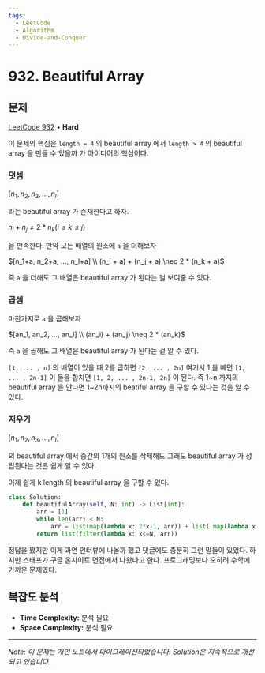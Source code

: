 ```yaml
---
tags:
  - LeetCode
  - Algorithm
  - Divide-and-Conquer
---
```


# 932. Beautiful Array

## 문제

[LeetCode 932](https://leetcode.com/problems/beautiful-array/) • **Hard**

이 문제의 핵심은 `length = 4` 의 beautiful array 에서 `length > 4` 의 beautiful array 을 만들 수 있을까 가 아이디어의 핵심이다.

  

### 덧셈

$[n_1,n_2,n_3,...,n_l]$

라는 beautiful array 가 존재한다고 하자.

$n_i+n_j \neq 2 * n_k (i \leq k \leq j)$

을 만족한다. 만약 모든 배열의 원소에 `a` 을 더해보자

$[n_1+a, n_2+a, ..., n_l+a] \\ (n_i + a) + (n_j + a) \neq 2 * (n_k + a)$

즉 `a` 을 더해도 그 배열은 beautiful array 가 된다는 걸 보여줄 수 있다.

### 곱셈

마찬가지로 `a` 을 곱해보자

$[an_1, an_2, ..., an_l] \\ (an_i) + (an_j) \neq 2 * (an_k)$

즉 `a` 을 곱해도 그 배열은 beautiful array 가 된다는 걸 알 수 있다.

`[1, ... , n]` 의 배열이 있을 때 2를 곱하면 `[2, ... , 2n]` 여기서 1 을 빼면 `[1, ... , 2n-1]` 이 둘을 합치면 `[1, 2, ... , 2n-1, 2n]` 이 된다. 즉 1~n 까지의 beautiful array 을 안다면 1~2n까지의 beatiful array 을 구할 수 있다는 것을 알 수 있다.

  

### 지우기

$[n_1,n_2,n_3,...,n_l]$

의 beautiful array 에서 중간의 1개의 원소를 삭제해도 그래도 beautiful array 가 성립된다는 것은 쉽게 알 수 있다.

  

이제 쉽게 k length 의 beautiful array 을 구할 수 있다.

  

```python
class Solution:
    def beautifulArray(self, N: int) -> List[int]:
        arr = [1]
        while len(arr) < N:
            arr = list(map(lambda x: 2*x-1, arr)) + list( map(lambda x: 2*x, arr))
        return list(filter(lambda x: x<=N, arr))
```

  

정답을 봤지만 이게 과연 인터뷰에 나올까 했고 댓글에도 충분히 그런 말들이 있었다. 하지만 스태프가 구글 온사이트 면접에서 나왔다고 한다. 프로그래밍보다 오히려 수학에 가까운 문제였다.

## 복잡도 분석

- **Time Complexity:** 분석 필요
- **Space Complexity:** 분석 필요


---

*Note: 이 문제는 개인 노트에서 마이그레이션되었습니다. Solution은 지속적으로 개선되고 있습니다.*
